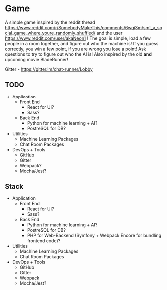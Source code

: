 # Game
A simple game inspired by the reddit thread https://www.reddit.com/r/SomebodyMakeThis/comments/6wqi3m/smt_a_social_game_where_youre_randomly_shuffled/ and the user https://www.reddit.com/user/akaNeon1 !
The goal is simple, load a few people in a room together, and figure out who the machine is! If you guess correctly, you win a few point, if you are wrong you lose a point! Ask questions to try to figure out who the AI is! 
Also inspired by the old **and** upcoming movie BladeRunner!

Gitter - https://gitter.im/chat-runner/Lobby

## TODO
 - Application 
   - Front End
     - React for UI?
     - Sass?
   - Back End
     - Python for machine learning + AI?
     - PostreSQL for DB?
 - Utilities 
    - Machine Learning Packages
    - Chat Room Packages
 - DevOps + Tools
    - GitHub
    - Gitter
    - Webpack?
    - Mocha/Jest?

## Stack
 - Application 
   - Front End
     - React for UI?
     - Sass?
   - Back End
     - Python for machine learning + AI?
     - PostreSQL for DB?
     - PHP for Web-Backend (Symfony + Webpack Encore for bundling frontend code)?
 - Utilities 
    - Machine Learning Packages
    - Chat Room Packages
 - DevOps + Tools
    - GitHub
    - Gitter
    - Webpack
    - Mocha/Jest?
